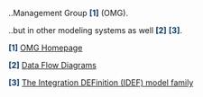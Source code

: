 ..Management Group <span style="color: #0c3762;">**[1]**</span> (OMG).

..but in other modeling systems as well <span style="color: #0c3762;">**[2]**</span> <span style="color: #0c3762;">**[3]**</span>.

<span style="color: #0c3762;">**[1]**</span> <a href="http://www.omg.org/" target="_blank">OMG Homepage</a> 


<span style="color: #0c3762;">**[2]**</span> <a href="http://www.infoarchgroup.com/qrdfd.htm" target="_blank">Data Flow Diagrams</a> 


<span style="color: #0c3762;">**[3]**</span> <a href="http://www.idef.com" target="_blank">The Integration DEFinition (IDEF) model family</a> 